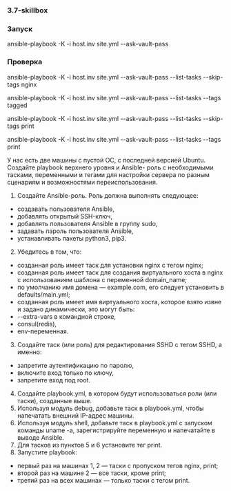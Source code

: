 ### 3.7-skillbox

### Запуск
ansible-playbook -K -i host.inv site.yml --ask-vault-pass

### Проверка
ansible-playbook -K -i host.inv site.yml --ask-vault-pass --list-tasks --skip-tags nginx

ansible-playbook -K -i host.inv site.yml --ask-vault-pass --list-tasks --tags tagged

ansible-playbook -K -i host.inv site.yml --ask-vault-pass --list-tasks --skip-tags print

ansible-playbook -K -i host.inv site.yml --ask-vault-pass --list-tasks --tags print


У нас есть две машины с пустой ОС, с последней версией Ubuntu. Создайте playbook верхнего уровня и Ansible- роль с необходимыми тасками, переменными и тегами для настройки сервера по разным сценариям и возможностями переиспользования.

1. Создайте Ansible-роль. Роль должна выполнять следующее:
- создавать пользователя Ansible,
- добавлять открытый SSH-ключ,
- добавлять пользователя Ansible в группу sudo,
- задавать пароль пользователя Ansible,
- устанавливать пакеты python3, pip3.
2. Убедитесь в том, что:
- созданная роль имеет таск для установки nginx с тегом nginx;
- созданная роль имеет таск для создания виртуального хоста в nginx с использованием шаблона с переменной domain_name;
- по умолчанию имя домена — example.com, его следует установить в defaults/main.yml;
- созданная роль имеет имя виртуального хоста, которое взято извне и задано динамически, это могут быть:
- --extra-vars в командной строке,
- consul(redis),
- env-переменная.
3. Создайте таск (или роль) для редактирования SSHD с тегом SSHD, а именно:
- запретите аутентификацию по паролю,
- включите вход только по ключу,
- запретите вход под root.
4. Создайте playbook.yml, в котором будут использоваться роли (или таски), созданные выше.
5. Используя модуль debug, добавьте таск в playbook.yml, чтобы напечатать внешний IP-адрес машины.
6. Используя модуль shell, добавьте таск в playbook.yml с запуском команды uname -a, зарегистрируйте переменную и напечатайте в выводе Ansible.
7. Для тасков из пунктов 5 и 6 установите тег print.
8. Запустите playbook:
- первый раз на машинах 1, 2 — таски с пропуском тегов nginx, print;
- второй раз на машине 2 — все таски, кроме print; 
- третий раз на всех машинах —  только таски с тегом print.

